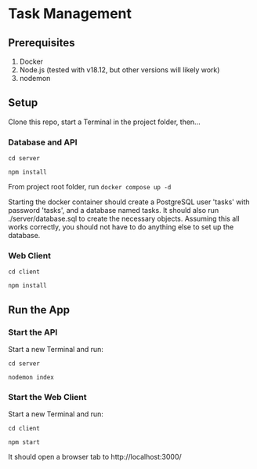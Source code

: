 # Task Management

## Prerequisites

1. Docker
1. Node.js (tested with v18.12, but other versions will likely work)
1. nodemon

## Setup

Clone this repo, start a Terminal in the project folder, then...

### Database and API

`cd server`

`npm install`

From project root folder, run `docker compose up -d`

Starting the docker container should create a PostgreSQL user 'tasks' with password 'tasks', and a database named tasks. It should also run ./server/database.sql to create the necessary objects. Assuming this all works correctly, you should not have to do anything else to set up the database.

### Web Client

`cd client`

`npm install`

## Run the App

### Start the API

Start a new Terminal and run:

`cd server`

`nodemon index`

### Start the Web Client

Start a new Terminal and run:

`cd client`

`npm start`

It should open a browser tab to http://localhost:3000/
